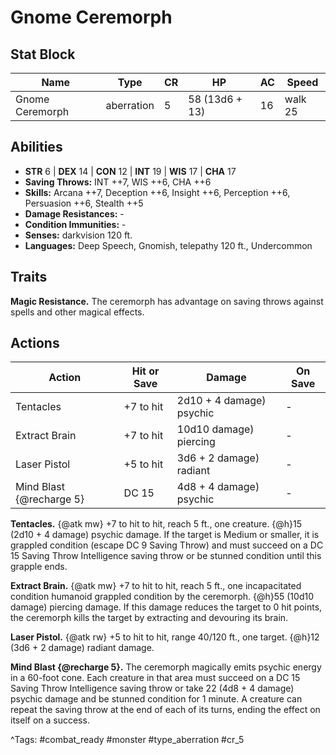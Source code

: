 # Gnome Ceremorph

## Stat Block

| Name | Type | CR | HP | AC | Speed |
|------|------|----|----|----|-------|
| Gnome Ceremorph | aberration | 5 | 58 (13d6 + 13) | 16 | walk 25 |

## Abilities

- **STR** 6 | **DEX** 14 | **CON** 12 | **INT** 19 | **WIS** 17 | **CHA** 17
- **Saving Throws:** INT ++7, WIS ++6, CHA ++6  
- **Skills:** Arcana ++7, Deception ++6, Insight ++6, Perception ++6, Persuasion ++6, Stealth ++5  
- **Damage Resistances:** -  
- **Condition Immunities:** -  
- **Senses:** darkvision 120 ft.  
- **Languages:** Deep Speech, Gnomish, telepathy 120 ft., Undercommon

## Traits

**Magic Resistance.** The ceremorph has advantage on saving throws against spells and other magical effects.


## Actions

| Action | Hit or Save | Damage | On Save |
|--------|--------------|--------|----------|
| Tentacles | +7 to hit | 2d10 + 4 damage) psychic | - |
| Extract Brain | +7 to hit | 10d10 damage) piercing | - |
| Laser Pistol | +5 to hit | 3d6 + 2 damage) radiant | - |
| Mind Blast {@recharge 5} | DC 15 | 4d8 + 4 damage) psychic | - |

**Tentacles.** {@atk mw} +7 to hit to hit, reach 5 ft., one creature. {@h}15 (2d10 + 4 damage) psychic damage. If the target is Medium or smaller, it is grappled condition (escape DC 9 Saving Throw) and must succeed on a DC 15 Saving Throw Intelligence saving throw or be stunned condition until this grapple ends.

**Extract Brain.** {@atk mw} +7 to hit to hit, reach 5 ft., one incapacitated condition humanoid grappled condition by the ceremorph. {@h}55 (10d10 damage) piercing damage. If this damage reduces the target to 0 hit points, the ceremorph kills the target by extracting and devouring its brain.

**Laser Pistol.** {@atk rw} +5 to hit to hit, range 40/120 ft., one target. {@h}12 (3d6 + 2 damage) radiant damage.

**Mind Blast {@recharge 5}.** The ceremorph magically emits psychic energy in a 60-foot cone. Each creature in that area must succeed on a DC 15 Saving Throw Intelligence saving throw or take 22 (4d8 + 4 damage) psychic damage and be stunned condition for 1 minute. A creature can repeat the saving throw at the end of each of its turns, ending the effect on itself on a success.


^Tags: #combat_ready #monster #type_aberration #cr_5